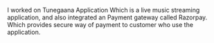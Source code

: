 I worked on Tunegaana Application Which is a live music streaming application, and also integrated an Payment gateway called Razorpay. Which provides secure way of payment to customer who use the application.
